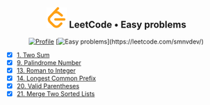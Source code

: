 <h2 align="center">
    <img alt="LeetCode logo" src="../docs/assets/leetcode.svg" />
    LeetCode • Easy problems
</h2>
<div align="center">

[![Profile](https://img.shields.io/badge/leetcode.com-smnvdev-f79f1b.svg?logo=leetcode)](https://leetcode.com/smnvdev/)
[![Easy problems](https://img.shields.io/badge/Easy-6_/_579-00b8a3.svg?labelColor=rgba(45,181,93,0.15))](https://leetcode.com/smnvdev/)
</div>

- [x] [1. Two Sum](./two-sum)
- [x] [9. Palindrome Number](./palindrome-number)
- [x] [13. Roman to Integer](./roman-to-integer)
- [x] [14. Longest Common Prefix](./longest-common-prefix)
- [x] [20. Valid Parentheses](./valid-parentheses)
- [x] [21. Merge Two Sorted Lists](./merge-two-sorted-lists)